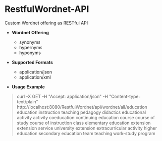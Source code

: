 RestfulWordnet-API
==================

Custom Wordnet offering as RESTful API

* **Wordnet Offering**
  - synonyms
  - hypernyms
  - hyponyms

* **Supported Formats**
  - application/json
  - application/xml

* **Usage Example**
<blockquote>
curl -X GET -H "Accept: application/json" -H "Content-type: text/plain" http://localhost:8080/RestfulWordnet/api/wordnet/all/education


<wordPackage>
<synonyms>education</synonyms>
<synonyms>instruction</synonyms>
<synonyms>teaching</synonyms>
<synonyms>pedagogy</synonyms>
<synonyms>didactics</synonyms>
<synonyms>educational activity</synonyms>
<hypernyms>activity</hypernyms>
<hyponyms>coeducation</hyponyms>
<hyponyms>continuing education</hyponyms>
<hyponyms>course</hyponyms>
<hyponyms>course of study</hyponyms>
<hyponyms>course of instruction</hyponyms>
<hyponyms>class</hyponyms>
<hyponyms>elementary education</hyponyms>
<hyponyms>extension</hyponyms>
<hyponyms>extension service</hyponyms>
<hyponyms>university extension</hyponyms>
<hyponyms>extracurricular activity</hyponyms>
<hyponyms>higher education</hyponyms>
<hyponyms>secondary education</hyponyms>
<hyponyms>team teaching</hyponyms>
<hyponyms>work-study program</hyponyms>
</wordPackage>

</blockquote>
